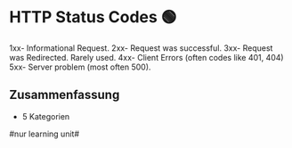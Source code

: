 # HTTP Status Codes 🟢

1xx- Informational Request.
2xx- Request was successful.
3xx- Request was Redirected. Rarely used. 
4xx- Client Errors (often codes like 401, 404) 
5xx- Server problem (most often 500).

## Zusammenfassung
- 5 Kategorien

#nur learning unit#